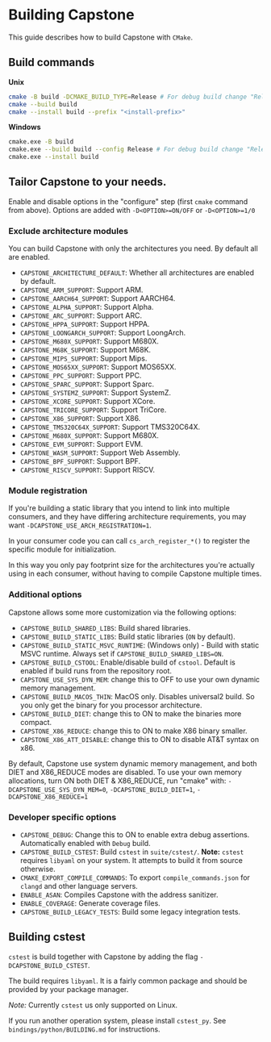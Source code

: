 # Building Capstone

This guide describes how to build Capstone with `CMake`.

## Build commands

**Unix**

```bash
cmake -B build -DCMAKE_BUILD_TYPE=Release # For debug build change "Release" to "Debug"
cmake --build build
cmake --install build --prefix "<install-prefix>"
```

**Windows**

```bash
cmake.exe -B build
cmake.exe --build build --config Release # For debug build change "Release" to "Debug"
cmake.exe --install build
```

## Tailor Capstone to your needs.

Enable and disable options in the "configure" step (first `cmake` command from above).
Options are added with `-D<OPTION>=ON/OFF` or `-D<OPTION>=1/0`

### Exclude architecture modules

You can build Capstone with only the architectures you need.
By default all are enabled.

- `CAPSTONE_ARCHITECTURE_DEFAULT`: Whether all architectures are enabled by default.
- `CAPSTONE_ARM_SUPPORT`: Support ARM.
- `CAPSTONE_AARCH64_SUPPORT`: Support AARCH64.
- `CAPSTONE_ALPHA_SUPPORT`: Support Alpha.
- `CAPSTONE_ARC_SUPPORT`: Support ARC.
- `CAPSTONE_HPPA_SUPPORT`: Support HPPA.
- `CAPSTONE_LOONGARCH_SUPPORT`: Support LoongArch.
- `CAPSTONE_M680X_SUPPORT`: Support M680X.
- `CAPSTONE_M68K_SUPPORT`: Support M68K.
- `CAPSTONE_MIPS_SUPPORT`: Support Mips.
- `CAPSTONE_MOS65XX_SUPPORT`: Support MOS65XX.
- `CAPSTONE_PPC_SUPPORT`: Support PPC.
- `CAPSTONE_SPARC_SUPPORT`: Support Sparc.
- `CAPSTONE_SYSTEMZ_SUPPORT`: Support SystemZ.
- `CAPSTONE_XCORE_SUPPORT`: Support XCore.
- `CAPSTONE_TRICORE_SUPPORT`: Support TriCore.
- `CAPSTONE_X86_SUPPORT`: Support X86.
- `CAPSTONE_TMS320C64X_SUPPORT`: Support TMS320C64X.
- `CAPSTONE_M680X_SUPPORT`: Support M680X.
- `CAPSTONE_EVM_SUPPORT`: Support EVM.
- `CAPSTONE_WASM_SUPPORT`: Support Web Assembly.
- `CAPSTONE_BPF_SUPPORT`: Support BPF.
- `CAPSTONE_RISCV_SUPPORT`: Support RISCV.
  
### Module registration

If you're building a static library that you intend to link into multiple consumers,
and they have differing architecture requirements, you may want `-DCAPSTONE_USE_ARCH_REGISTRATION=1`.

In your consumer code you can call `cs_arch_register_*()` to register the specific module for initialization.

In this way you only pay footprint size for the architectures you're actually using in each consumer,
without having to compile Capstone multiple times.

### Additional options

Capstone allows some more customization via the following options:

- `CAPSTONE_BUILD_SHARED_LIBS`: Build shared libraries.
- `CAPSTONE_BUILD_STATIC_LIBS`: Build static libraries (`ON` by default).
- `CAPSTONE_BUILD_STATIC_MSVC_RUNTIME`: (Windows only) - Build with static MSVC runtime. Always set if `CAPSTONE_BUILD_SHARED_LIBS=ON`.
- `CAPSTONE_BUILD_CSTOOL`: Enable/disable build of `cstool`. Default is enabled if build runs from the repository root.
- `CAPSTONE_USE_SYS_DYN_MEM`: change this to OFF to use your own dynamic memory management.
- `CAPSTONE_BUILD_MACOS_THIN`: MacOS only. Disables universal2 build. So you only get the binary for you processor architecture.
- `CAPSTONE_BUILD_DIET`: change this to ON to make the binaries more compact.
- `CAPSTONE_X86_REDUCE`: change this to ON to make X86 binary smaller.
- `CAPSTONE_X86_ATT_DISABLE`: change this to ON to disable AT&T syntax on x86.

By default, Capstone use system dynamic memory management, and both DIET and X86_REDUCE
modes are disabled. To use your own memory allocations, turn ON both DIET &
X86_REDUCE, run "cmake" with: `-DCAPSTONE_USE_SYS_DYN_MEM=0`, `-DCAPSTONE_BUILD_DIET=1`, `-DCAPSTONE_X86_REDUCE=1`

### Developer specific options

- `CAPSTONE_DEBUG`: Change this to ON to enable extra debug assertions. Automatically enabled with `Debug` build.
- `CAPSTONE_BUILD_CSTEST`: Build `cstest` in `suite/cstest/`. **Note:** `cstest` requires `libyaml` on your system. It attempts to build it from source otherwise.
- `CMAKE_EXPORT_COMPILE_COMMANDS`: To export `compile_commands.json` for `clangd` and other language servers.
- `ENABLE_ASAN`: Compiles Capstone with the address sanitizer.
- `ENABLE_COVERAGE`: Generate coverage files.
- `CAPSTONE_BUILD_LEGACY_TESTS`: Build some legacy integration tests.

## Building cstest

`cstest` is build together with Capstone by adding the flag `-DCAPSTONE_BUILD_CSTEST`.

The build requires `libyaml`. It is a fairly common package and should be provided by your package manager.

_Note:_ Currently `cstest` us only supported on Linux.

If you run another operation system, please install `cstest_py`.
See `bindings/python/BUILDING.md` for instructions.
